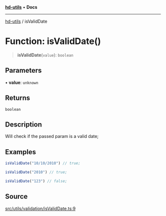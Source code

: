 [**hd-utils**](../README.md) • **Docs**

***

[hd-utils](../globals.md) / isValidDate

# Function: isValidDate()

> **isValidDate**(`value`): `boolean`

## Parameters

• **value**: `unknown`

## Returns

`boolean`

## Description

Will check if the passed param is a valid date;

## Examples

```ts
isValidDate("10/10/2010") // true;
```

```ts
isValidDate("2010") // true;
```

```ts
isValidDate("123") // false;
```

## Source

[src/utils/validation/isValidDate.ts:9](https://github.com/AhmadHddad/h-utils/blob/5c76ff5de068cee019fc632d9da2e395721bb48f/src/utils/validation/isValidDate.ts#L9)
